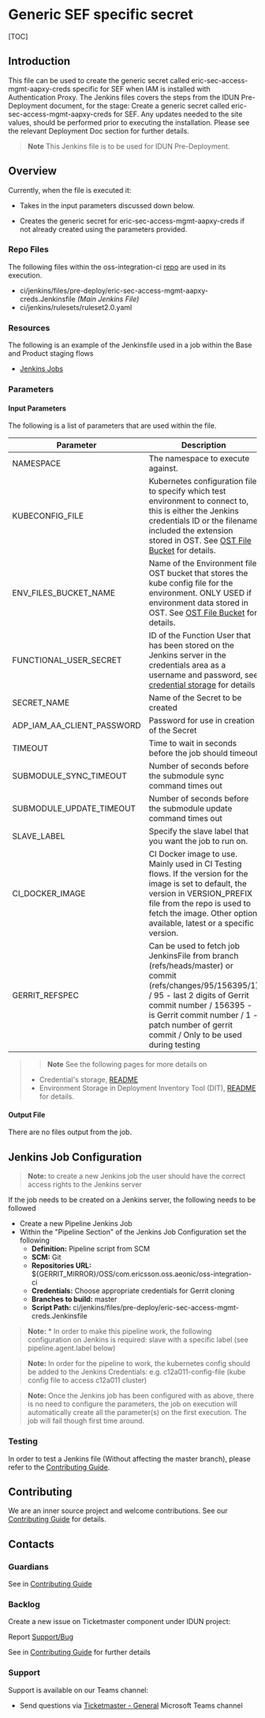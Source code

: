 # Generic SEF specific secret
[TOC]

## Introduction

This file can be used to create the generic secret called eric-sec-access-mgmt-aapxy-creds specific for SEF when
IAM is installed with Authentication Proxy.
The Jenkins files covers the steps from the IDUN Pre-Deployment document, for the stage: Create a generic secret called
eric-sec-access-mgmt-aapxy-creds for SEF.
Any updates needed to the site values, should be performed prior to executing the installation.
Please see the relevant Deployment Doc section for further details.

> **Note** This Jenkins file is to be used for IDUN Pre-Deployment.

## Overview

Currently, when the file is executed it:

- Takes in the input parameters discussed down below.

- Creates the generic secret for eric-sec-access-mgmt-aapxy-creds if not already created using the parameters provided.

### Repo Files
The following files within the oss-integration-ci [repo](https://gerrit-gamma.gic.ericsson.se/#/admin/projects/OSS/com.ericsson.oss.aeonic/oss-integration-ci)
are used in its execution.
- ci/jenkins/files/pre-deploy/eric-sec-access-mgmt-aapxy-creds.Jenkinsfile *(Main Jenkins File)*
- ci/jenkins/rulesets/ruleset2.0.yaml

### Resources

The following is an example of the Jenkinsfile used in a job within the Base and Product staging flows
- [Jenkins Jobs](https://fem7s11-eiffel216.eiffel.gic.ericsson.se:8443/jenkins/job/OSS-Integration-predeploy-sec-access-mgmt-aapxy/)

### Parameters

#### Input Parameters

The following is a list of parameters that are used within the file.

| Parameter                  | Description                                                                                                                                                                                                                                                    | Default                                                                  |
|----------------------------|----------------------------------------------------------------------------------------------------------------------------------------------------------------------------------------------------------------------------------------------------------------|--------------------------------------------------------------------------|
| NAMESPACE                  | The namespace to execute against.                                                                                                                                                                                                                              | oss-deploy                                                               |
| KUBECONFIG_FILE            | Kubernetes configuration file to specify which test environment to connect to, this is either the Jenkins credentials ID or the filename included the extension stored in OST. See [OST File Bucket](OST_Deployment_Files_Bucket_Generation.md) for details.   | kube_config.yaml                                                         |
| ENV_FILES_BUCKET_NAME      | Name of the Environment file OST bucket that stores the kube config file for the environment. ONLY USED if environment data stored in OST.  See [OST File Bucket](OST_Deployment_Files_Bucket_Generation.md) for details.                                      | None                                                                     |
| FUNCTIONAL_USER_SECRET     | ID of the Function User that has been stored on the Jenkins server in the credentials area as a username and password, see [credential storage](Credentials_Storage.md) for details                                                                            |                                                                          |
| SECRET_NAME                | Name of the Secret to be created                                                                                                                                                                                                                               | eric-sec-access-mgmt-aapxy-creds                                         |
| ADP_IAM_AA_CLIENT_PASSWORD | Password for use in creation of the Secret                                                                                                                                                                                                                     | Ericsson123!                                                             |
| TIMEOUT                    | Time to wait in seconds before the job should timeout                                                                                                                                                                                                          | 3600                                                                     |
| SUBMODULE_SYNC_TIMEOUT     | Number of seconds before the submodule sync command times out                                                                                                                                                                                                  | 60                                                                       |
| SUBMODULE_UPDATE_TIMEOUT   | Number of seconds before the submodule update command times out                                                                                                                                                                                                | 300                                                                      |
| SLAVE_LABEL                | Specify the slave label that you want the job to run on.                                                                                                                                                                                                       | evo_docker_engine                                                        |
| CI_DOCKER_IMAGE            | CI Docker image to use. Mainly used in CI Testing flows. If the version for the image is set to default, the version in VERSION_PREFIX file from the repo is used to fetch the image. Other option available, latest or a specific version.                    | armdocker.rnd.ericsson.se/proj-eric-oss-drop/eric-oss-ci-scripts:default |
| GERRIT_REFSPEC             | Can be used to fetch job JenkinsFile from branch (refs/heads/master) or commit (refs/changes/95/156395/1) / 95 - last 2 digits of Gerrit commit number / 156395 - is Gerrit commit number / 1 - patch number of gerrit commit / Only to be used during testing | refs/heads/master                                                        |
>> **Note** See the following pages for more details on
> - Credential's storage, [README](Credentials_Storage.md)
> - Environment Storage in Deployment Inventory Tool (DIT), [README](DIT_Deployment_Generation.md) for details.

#### Output File

There are no files output from the job.

## Jenkins Job Configuration
> **Note:** to create a new Jenkins job the user should have the correct access rights to the Jenkins server

If the job needs to be created on a Jenkins server, the following needs to be followed

- Create a new Pipeline Jenkins Job
- Within the "Pipeline Section" of the Jenkins Job Configuration set the following
    * **Definition:** Pipeline script from SCM
    * **SCM:** Git
    * **Repositories URL:** ${GERRIT_MIRROR}/OSS/com.ericsson.oss.aeonic/oss-integration-ci
    * **Credentials:** Choose appropriate credentials for Gerrit cloning
    * **Branches to build:** master
    * **Script Path:** ci/jenkins/files/pre-deploy/eric-sec-access-mgmt-creds.Jenkinsfile
> **Note:**  * In order to make this pipeline work, the following configuration on Jenkins is required:
slave with a specific label (see pipeline.agent.label below)

> **Note:** In order for the pipeline to work, the kubernetes config should be added to the Jenkins Credentials:
e.g. c12a011-config-file (kube config file to access c12a011 cluster)

> **Note:** Once the Jenkins job has been configured with as above, there is no need to configure
the parameters, the job on execution will automatically create all the parameter(s) on the
first execution. The job will fail though first time around.

### Testing

In order to test a Jenkins file (Without affecting the master branch), please refer to the [Contributing Guide](../Contribution_Guide.md).

## Contributing

We are an inner source project and welcome contributions. See our
[Contributing Guide](../Contribution_Guide.md) for details.

## Contacts

### Guardians

See in [Contributing Guide](../Contribution_Guide.md)

### Backlog

Create a new issue on Ticketmaster component under IDUN project:

Report [Support/Bug](https://jira-oss.seli.wh.rnd.internal.ericsson.com/browse/IDUN-4091)

See in [Contributing Guide](../Contribution_Guide.md) for further details

### Support

Support is available on our Teams channel:

- Send questions via
  [Ticketmaster - General](https://teams.microsoft.com/l/channel/19%3a9f5ed758e3a6405daffee42e0284268b%40thread.skype/General?groupId=1483901a-b5c4-445a-b707-aa7a5d0c1b4c&tenantId=92e84ceb-fbfd-47ab-be52-080c6b87953f)
  Microsoft Teams channel
